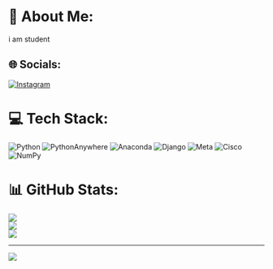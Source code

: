 # 💫 About Me:
i am student


## 🌐 Socials:
[![Instagram](https://img.shields.io/badge/Instagram-%23E4405F.svg?logo=Instagram&logoColor=white)](https://instagram.com/itz_me_viji_b3) 

# 💻 Tech Stack:
![Python](https://img.shields.io/badge/python-3670A0?style=flat&logo=python&logoColor=ffdd54) ![PythonAnywhere](https://img.shields.io/badge/pythonanywhere-%232F9FD7.svg?style=flat&logo=pythonanywhere&logoColor=151515) ![Anaconda](https://img.shields.io/badge/Anaconda-%2344A833.svg?style=flat&logo=anaconda&logoColor=white) ![Django](https://img.shields.io/badge/django-%23092E20.svg?style=flat&logo=django&logoColor=white) ![Meta](https://img.shields.io/badge/Meta-%230467DF.svg?style=flat&logo=Meta&logoColor=white) ![Cisco](https://img.shields.io/badge/cisco-%23049fd9.svg?style=flat&logo=cisco&logoColor=black) ![NumPy](https://img.shields.io/badge/numpy-%23013243.svg?style=flat&logo=numpy&logoColor=white)
# 📊 GitHub Stats:
![](https://github-readme-stats.vercel.app/api?username=vijay03-creator&theme=dark&hide_border=false&include_all_commits=true&count_private=true)<br/>
![](https://github-readme-streak-stats.herokuapp.com/?user=vijay03-creator&theme=dark&hide_border=false)<br/>
![](https://github-readme-stats.vercel.app/api/top-langs/?username=vijay03-creator&theme=dark&hide_border=false&include_all_commits=true&count_private=true&layout=compact)

---
[![](https://visitcount.itsvg.in/api?id=vijay03-creator&icon=0&color=0)](https://visitcount.itsvg.in)

<!-- Proudly created with GPRM ( https://gprm.itsvg.in ) -->

